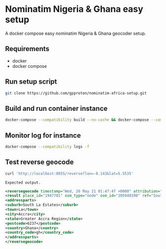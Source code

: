 # Nominatim Nigeria & Ghana easy setup

A docker compose easy nominatim Nigeria & Ghana geocoder setup.

## Requirements

- docker
- docker compose

## Run setup script

```bash
git clone https://github.com/gpproton/nominatim-africa-setup.git
```

## Build and run container instance

```bash
docker-compose --compatibility build --no-cache && docker-compose --compatibility up -d
```

## Monitor log for instance

```bash
docker-compose --compatibility logs -f
```

## Test reverse geocode

```bash
curl 'http://localhost:8055/reverse?lon=-0.143&lat=5.5535'
```

`Expected output.`

```xml
<reversegeocode timestamp="Wed, 26 May 21 01:47:47 +0000" attribution="Data © OpenStreetMap contributors, ODbL 1.0. http://www.openstreetmap.org/copyright" querystring="lon=-0.143&lat=5.5535">
<result place_id="1947781" osm_type="node" osm_id="105940398" ref="South La Estates" lat="5.5545345" lon="-0.1656563" boundingbox="5.5345345,5.5745345,-0.1856563,-0.1456563" place_rank="19" address_rank="20">South La Estates, La, Accra, Greater Accra Region, 6237, Ghana</result>
<addressparts>
<suburb>South La Estates</suburb>
<town>La</town>
<city>Accra</city>
<state>Greater Accra Region</state>
<postcode>6237</postcode>
<country>Ghana</country>
<country_code>gh</country_code>
</addressparts>
</reversegeocode>
```
